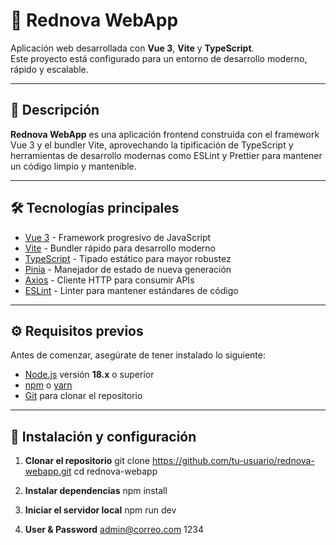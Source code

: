 # 🚀 Rednova WebApp

Aplicación web desarrollada con **Vue 3**, **Vite** y **TypeScript**.  
Este proyecto está configurado para un entorno de desarrollo moderno, rápido y escalable.

---

## 🧠 Descripción

**Rednova WebApp** es una aplicación frontend construida con el framework Vue 3 y el bundler Vite, aprovechando la tipificación de TypeScript y herramientas de desarrollo modernas como ESLint y Prettier para mantener un código limpio y mantenible.

---

## 🛠️ Tecnologías principales

- [Vue 3](https://vuejs.org/) - Framework progresivo de JavaScript
- [Vite](https://vite.dev/) - Bundler rápido para desarrollo moderno
- [TypeScript](https://www.typescriptlang.org/) - Tipado estático para mayor robustez
- [Pinia](https://pinia.vuejs.org/) - Manejador de estado de nueva generación
- [Axios](https://axios-http.com/) - Cliente HTTP para consumir APIs
- [ESLint](https://eslint.org/) - Linter para mantener estándares de código

---

## ⚙️ Requisitos previos

Antes de comenzar, asegúrate de tener instalado lo siguiente:

- [Node.js](https://nodejs.org/) versión **18.x** o superior
- [npm](https://www.npmjs.com/) o [yarn](https://yarnpkg.com/)
- [Git](https://git-scm.com/) para clonar el repositorio

---

## 🧩 Instalación y configuración

1. **Clonar el repositorio**
   git clone https://github.com/tu-usuario/rednova-webapp.git
   cd rednova-webapp

2. **Instalar dependencias**
   npm install

3. **Iniciar el servidor local**
   npm run dev

4. **User & Password**
   admin@correo.com
   1234
